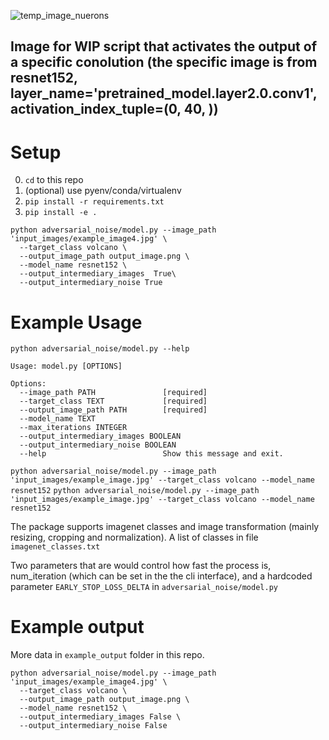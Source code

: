 
![temp_image_nuerons](https://github.com/yahiaelgamal/adversarial_noise/assets/1324481/35d9972d-8467-4d20-96d6-8d2160dba6a6)

Image for WIP script that activates the output of a specific conolution  (the specific image is from resnet152, layer_name='pretrained_model.layer2.0.conv1', activation_index_tuple=(0, 40, ))
---

# Setup
0.  `cd` to this repo
1.  (optional) use pyenv/conda/virtualenv
2. `pip install -r requirements.txt`
3. `pip install -e .`
```
python adversarial_noise/model.py --image_path 'input_images/example_image4.jpg' \
  --target_class volcano \
  --output_image_path output_image.png \
  --model_name resnet152 \
  --output_intermediary_images  True\
  --output_intermediary_noise True
```



# Example Usage
`python adversarial_noise/model.py --help`
```
Usage: model.py [OPTIONS]

Options:
  --image_path PATH               [required]
  --target_class TEXT             [required]
  --output_image_path PATH        [required]
  --model_name TEXT
  --max_iterations INTEGER
  --output_intermediary_images BOOLEAN
  --output_intermediary_noise BOOLEAN
  --help                          Show this message and exit.
```

`python adversarial_noise/model.py --image_path 'input_images/example_image.jpg' --target_class volcano --model_name resnet152`
`python adversarial_noise/model.py --image_path 'input_images/example_image.jpg' --target_class volcano --model_name resnet152`


The package supports imagenet classes and image transformation (mainly resizing, cropping and normalization). A list of classes in file `imagenet_classes.txt`

Two parameters that are would control how fast the process is, num_iteration (which can be set in the the cli interface), 
and a hardcoded parameter `EARLY_STOP_LOSS_DELTA` in `adversarial_noise/model.py` 

# Example output 
More data in `example_output` folder in this repo.
```
python adversarial_noise/model.py --image_path 'input_images/example_image4.jpg' \
  --target_class volcano \
  --output_image_path output_image.png \
  --model_name resnet152 \
  --output_intermediary_images False \
  --output_intermediary_noise False
```
